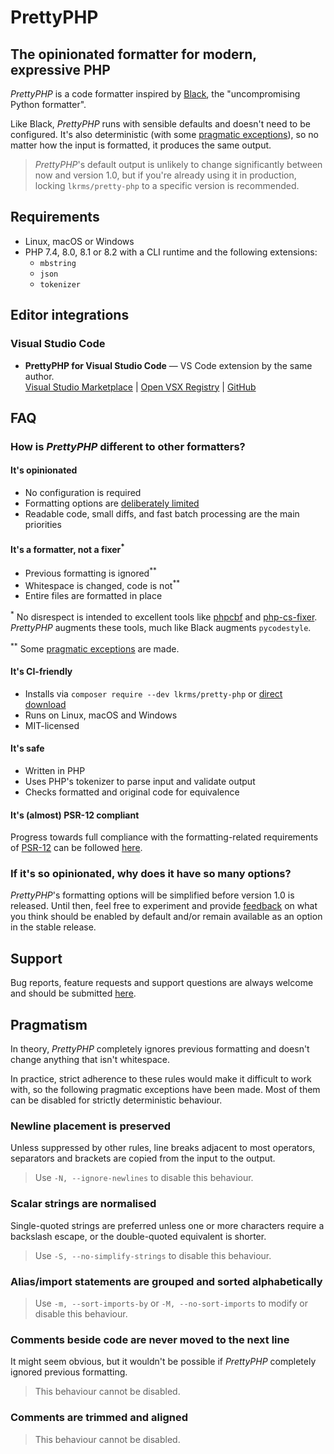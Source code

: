 # PrettyPHP

## The opinionated formatter for modern, expressive PHP

*PrettyPHP* is a code formatter inspired by [Black], the "uncompromising Python
formatter".

Like Black, *PrettyPHP* runs with sensible defaults and doesn't need to be
configured. It's also deterministic (with some [pragmatic exceptions]), so no
matter how the input is formatted, it produces the same output.

> *PrettyPHP*'s default output is unlikely to change significantly between now
> and version 1.0, but if you're already using it in production, locking
> `lkrms/pretty-php` to a specific version is recommended.

## Requirements

- Linux, macOS or Windows
- PHP 7.4, 8.0, 8.1 or 8.2 with a CLI runtime and the following extensions:
  - `mbstring`
  - `json`
  - `tokenizer`

## Editor integrations

### Visual Studio Code

- **PrettyPHP for Visual Studio Code** — VS Code extension by the same author.  
  [Visual Studio Marketplace] | [Open VSX Registry] | [GitHub][vscode]

## FAQ

### How is *PrettyPHP* different to other formatters?

#### It's opinionated

- No configuration is required
- Formatting options are [deliberately limited][why-so-many-options]
- Readable code, small diffs, and fast batch processing are the main priorities

#### It's a formatter, not a fixer<sup>\*</sup>

- Previous formatting is ignored<sup>\*\*</sup>
- Whitespace is changed, code is not<sup>\*\*</sup>
- Entire files are formatted in place

<sup>\*</sup> No disrespect is intended to excellent tools like [phpcbf] and
[php-cs-fixer]. *PrettyPHP* augments these tools, much like Black augments
`pycodestyle`.

<sup>\*\*</sup> Some [pragmatic exceptions] are made.

#### It's CI-friendly

- Installs via `composer require --dev lkrms/pretty-php` or [direct download]
- Runs on Linux, macOS and Windows
- MIT-licensed

#### It's safe

- Written in PHP
- Uses PHP's tokenizer to parse input and validate output
- Checks formatted and original code for equivalence

#### It's (almost) PSR-12 compliant

Progress towards full compliance with the formatting-related requirements of
[PSR-12] can be followed [here][PSR-12 issue].

### If it's so opinionated, why does it have so many options?

*PrettyPHP*'s formatting options will be simplified before version 1.0 is
released. Until then, feel free to experiment and provide [feedback][issues] on
what you think should be enabled by default and/or remain available as an option
in the stable release.

## Support

Bug reports, feature requests and support questions are always welcome and
should be submitted [here][issues].

## Pragmatism

In theory, *PrettyPHP* completely ignores previous formatting and doesn't change
anything that isn't whitespace.

In practice, strict adherence to these rules would make it difficult to work
with, so the following pragmatic exceptions have been made. Most of them can be
disabled for strictly deterministic behaviour.

### Newline placement is preserved

Unless suppressed by other rules, line breaks adjacent to most operators,
separators and brackets are copied from the input to the output.

> Use `-N, --ignore-newlines` to disable this behaviour.

### Scalar strings are normalised

Single-quoted strings are preferred unless one or more characters require a
backslash escape, or the double-quoted equivalent is shorter.

> Use `-S, --no-simplify-strings` to disable this behaviour.

### Alias/import statements are grouped and sorted alphabetically

> Use `-m, --sort-imports-by` or `-M, --no-sort-imports` to modify or disable
> this behaviour.

### Comments beside code are never moved to the next line

It might seem obvious, but it wouldn't be possible if *PrettyPHP* completely
ignored previous formatting.

> This behaviour cannot be disabled.

### Comments are trimmed and aligned

> This behaviour cannot be disabled.


[Black]: https://github.com/psf/black
[direct download]: https://github.com/lkrms/pretty-php/releases/latest/download/pretty-php.phar
[issues]: https://github.com/lkrms/pretty-php/issues
[Open VSX Registry]: https://open-vsx.org/extension/lkrms/pretty-php
[php-cs-fixer]: https://github.com/PHP-CS-Fixer/PHP-CS-Fixer
[phpcbf]: https://github.com/squizlabs/PHP_CodeSniffer
[pragmatic exceptions]: #pragmatism
[PSR-12]: https://www.php-fig.org/psr/psr-12/
[PSR-12 issue]: https://github.com/lkrms/pretty-php/issues/4
[Visual Studio Marketplace]: https://marketplace.visualstudio.com/items?itemName=lkrms.pretty-php
[vscode]: https://github.com/lkrms/vscode-pretty-php
[why-so-many-options]: #if-its-so-opinionated-why-does-it-have-so-many-options
